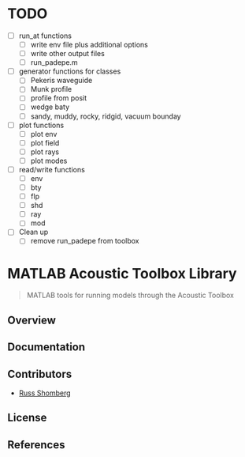 # TODO #

  * [ ] run_at functions
	* [ ] write env file plus additional options
	* [ ] write other output files
	* [ ] run_padepe.m

  * [ ] generator functions for classes
	* [ ] Pekeris waveguide
	* [ ] Munk profile
	* [ ] profile from posit
	* [ ] wedge baty
	* [ ] sandy, muddy, rocky, ridgid, vacuum bounday
  * [ ] plot functions
	* [ ] plot env
	* [ ] plot field
	* [ ] plot rays
	* [ ] plot modes
  * [ ] read/write functions
	* [ ] env
	* [ ] bty
	* [ ] flp
	* [ ] shd
	* [ ] ray
	* [ ] mod
	
  * [ ] Clean up
	* [ ] remove run_padepe from toolbox

# MATLAB Acoustic Toolbox Library #
> MATLAB tools for running models through the Acoustic Toolbox

## Overview ##

## Documentation ##

<!-- TODO: autogenerate documentation -->

## Contributors ##

  * [Russ Shomberg](rshomberg@uri.edu)
  
## License ##

<!-- TODO: add license -->

## References ##
